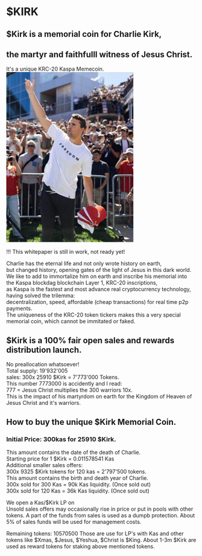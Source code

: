 # $KIRK  
## $Kirk is a memorial coin for Charlie Kirk,  
## the martyr and faithfulll witness of Jesus Christ.  
It's a unique KRC-20 Kaspa Memecoin.  
<img src="https://raw.githubusercontent.com/Mambo-Token/MamboLaunchPad/refs/heads/main/logos/CharlieKirk-Logo.jpg" width="337" height="450">

!!! This whitepaper is still in work, not ready yet!

Charlie has the eternal life and not only wrote history on earth,   
but changed history, opening gates of the light of Jesus in this dark world.   
We like to add to immortalize him on earth and inscribe his memorial into the Kaspa blockdag blockchain Layer 1, KRC-20 inscriptions,  
as Kaspa is the fastest and most advance real cryptocurrency technology, having solved the trilemma:  
decentralization, speed, affordable (cheap transactions) for real time p2p payments.  
The uniqueness of the KRC-20 token tickers makes this a very special memorial coin, which cannot be immitated or faked.  

##  $Kirk is a 100% fair open sales and rewards distribution launch.  
No preallocation whatsoever!  
Total supply: 19'932'005  
sales: 300x 25910 $Kirk  = 7'773'000 Tokens.   
This number 7773000 is accidently and I read:  
777 = Jesus Christ multiplies the 300 warriors 10x.  
This is the impact of his martyrdom on earth for the Kingdom of Heaven of Jesus Christ and it's warriors.  

## How to buy the unique $Kirk Memorial Coin.  
### Initial Price: 300kas for 25910 $Kirk.  
This amount contains the date of the death of Charlie.  
Starting price for 1 $Kirk = 0.011578541 Kas   
Additional smaller sales offers:   
300x 9325 $Kirk tokens for 120 kas = 2'797'500 tokens.  
This amount contains the birth and death year of Charlie.  
300x sold for 300 Kas = 90k Kas liquidity. (Once sold out)  
300x sold for 120 Kas = 36k Kas liquidity. (Once sold out)  

We open a Kas/$Kirk LP on  
Unsold sales offers may occasionally rise in price or put in pools with other tokens.
A part of the funds from sales is used as a dumpb protection.
About 5% of sales funds will be used for management costs.

Remaining tokens: 10570500
Those are use for LP's with Kas and other tokens like $Xmas, $Jesus, $Yeshua, $Christ is $King.
About 1-3m $Kirk are used as reward tokens for staking above mentioned tokens.
